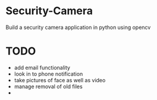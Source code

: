 # Security-Camera
Build a security camera application in python using opencv

# TODO
 - add email functionality
 - look in to phone notification
 - take pictures of face as well as video
 - manage removal of old files
 - 
